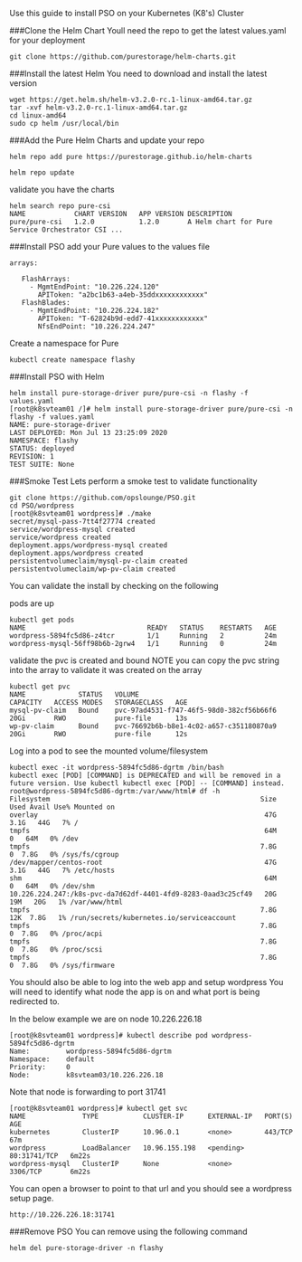 Use this guide to install PSO on your Kubernetes (K8's) Cluster

###Clone the Helm Chart
Youll need the repo to get the latest values.yaml for your deployment

```
git clone https://github.com/purestorage/helm-charts.git
```

###Install the latest Helm
You need to download and install the latest version

```
wget https://get.helm.sh/helm-v3.2.0-rc.1-linux-amd64.tar.gz
tar -xvf helm-v3.2.0-rc.1-linux-amd64.tar.gz
cd linux-amd64
sudo cp helm /usr/local/bin
```

###Add the Pure Helm Charts and update your repo

```
helm repo add pure https://purestorage.github.io/helm-charts

helm repo update
```

validate you have the charts 

```
helm search repo pure-csi
NAME         	CHART VERSION	APP VERSION	DESCRIPTION
pure/pure-csi	1.2.0        	1.2.0      	A Helm chart for Pure Service Orchestrator CSI ...
```


###Install PSO 
add your Pure values to the values file

```
arrays:

   FlashArrays:
     - MgmtEndPoint: "10.226.224.120"
       APIToken: "a2bc1b63-a4eb-35ddxxxxxxxxxxxx"
   FlashBlades:
     - MgmtEndPoint: "10.226.224.182"
       APIToken: "T-62824b9d-edd7-41xxxxxxxxxxxx"
       NfsEndPoint: "10.226.224.247"
```

Create a namespace for Pure

```
kubectl create namespace flashy
```

###Install PSO with Helm

```
helm install pure-storage-driver pure/pure-csi -n flashy -f values.yaml
[root@k8svteam01 /]# helm install pure-storage-driver pure/pure-csi -n flashy -f values.yaml
NAME: pure-storage-driver
LAST DEPLOYED: Mon Jul 13 23:25:09 2020
NAMESPACE: flashy
STATUS: deployed
REVISION: 1
TEST SUITE: None
```

###Smoke Test
Lets perform a smoke test to validate functionality

```
git clone https://github.com/opslounge/PSO.git
cd PSO/wordpress
[root@k8svteam01 wordpress]# ./make
secret/mysql-pass-7tt4f27774 created
service/wordpress-mysql created
service/wordpress created
deployment.apps/wordpress-mysql created
deployment.apps/wordpress created
persistentvolumeclaim/mysql-pv-claim created
persistentvolumeclaim/wp-pv-claim created
```
You can validate the install by checking on the following

pods are up
```
kubectl get pods
NAME                              READY   STATUS    RESTARTS   AGE
wordpress-5894fc5d86-z4tcr        1/1     Running   2          24m
wordpress-mysql-56ff98b6b-2grw4   1/1     Running   0          24m
```
validate the pvc is created and bound
NOTE you can copy the pvc string into the array to validate it was created on the array
```
kubectl get pvc
NAME             STATUS   VOLUME                                     CAPACITY   ACCESS MODES   STORAGECLASS   AGE
mysql-pv-claim   Bound    pvc-97ad4531-f747-46f5-98d0-382cf56b66f6   20Gi       RWO            pure-file      13s
wp-pv-claim      Bound    pvc-76692b6b-b8e1-4c02-a657-c351180870a9   20Gi       RWO            pure-file      12s
```

Log into a pod to see the mounted volume/filesystem
```
kubectl exec -it wordpress-5894fc5d86-dgrtm /bin/bash
kubectl exec [POD] [COMMAND] is DEPRECATED and will be removed in a future version. Use kubectl kubectl exec [POD] -- [COMMAND] instead.
root@wordpress-5894fc5d86-dgrtm:/var/www/html# df -h
Filesystem                                                    Size  Used Avail Use% Mounted on
overlay                                                        47G  3.1G   44G   7% /
tmpfs                                                          64M     0   64M   0% /dev
tmpfs                                                         7.8G     0  7.8G   0% /sys/fs/cgroup
/dev/mapper/centos-root                                        47G  3.1G   44G   7% /etc/hosts
shm                                                            64M     0   64M   0% /dev/shm
10.226.224.247:/k8s-pvc-da7d62df-4401-4fd9-8283-0aad3c25cf49   20G   19M   20G   1% /var/www/html
tmpfs                                                         7.8G   12K  7.8G   1% /run/secrets/kubernetes.io/serviceaccount
tmpfs                                                         7.8G     0  7.8G   0% /proc/acpi
tmpfs                                                         7.8G     0  7.8G   0% /proc/scsi
tmpfs                                                         7.8G     0  7.8G   0% /sys/firmware
```

You should also be able to log into the web app and setup wordpress
You will need to identify what node the app is on and what port is being redirected to. 

In the below example we are on node 10.226.226.18

```
[root@k8svteam01 wordpress]# kubectl describe pod wordpress-5894fc5d86-dgrtm
Name:         wordpress-5894fc5d86-dgrtm
Namespace:    default
Priority:     0
Node:         k8svteam03/10.226.226.18
```
Note that node is forwarding to port 31741

```
[root@k8svteam01 wordpress]# kubectl get svc
NAME              TYPE           CLUSTER-IP      EXTERNAL-IP   PORT(S)        AGE
kubernetes        ClusterIP      10.96.0.1       <none>        443/TCP        67m
wordpress         LoadBalancer   10.96.155.198   <pending>     80:31741/TCP   6m22s
wordpress-mysql   ClusterIP      None            <none>        3306/TCP       6m22s
```

You can open a browser to point to that url and you should see a wordpress setup page.

```
http://10.226.226.18:31741
```

###Remove PSO
You can remove using the following command 
```
helm del pure-storage-driver -n flashy

